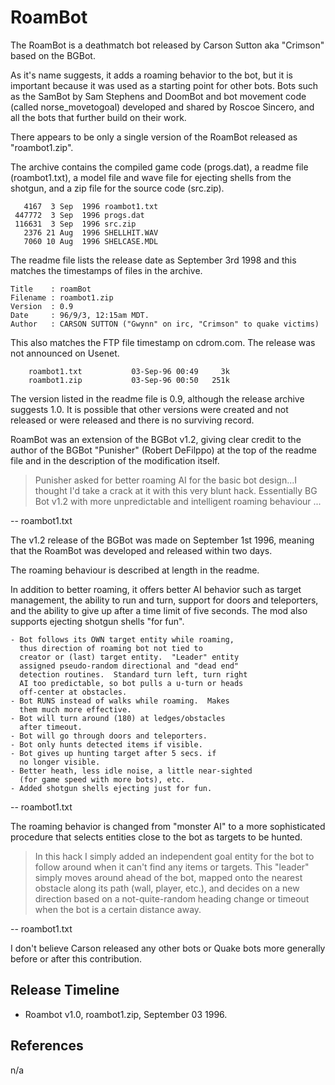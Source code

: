# RoamBot

The RoamBot is a deathmatch bot released by Carson Sutton aka "Crimson" based on the BGBot.

As it's name suggests, it adds a roaming behavior to the bot, but it is important because it was used as a starting point for other bots. Bots such as the SamBot by Sam Stephens and DoomBot and bot movement code (called norse_movetogoal) developed and shared by Roscoe Sincero, and all the bots that further build on their work.

There appears to be only a single version of the RoamBot released as "roambot1.zip".

The archive contains the compiled game code (progs.dat), a readme file (roambot1.txt), a model file and wave file for ejecting shells from the shotgun, and a zip file for the source code (src.zip).

```
   4167  3 Sep  1996 roambot1.txt
 447772  3 Sep  1996 progs.dat
 116631  3 Sep  1996 src.zip
   2376 21 Aug  1996 SHELLHIT.WAV
   7060 10 Aug  1996 SHELCASE.MDL
```

The readme file lists the release date as September 3rd 1998 and this matches the timestamps of files in the archive.

```
Title    : roamBot
Filename : roambot1.zip
Version  : 0.9
Date     : 96/9/3, 12:15am MDT.
Author   : CARSON SUTTON ("Gwynn" on irc, "Crimson" to quake victims)
```

This also matches the FTP file timestamp on cdrom.com. The release was not announced on Usenet.

```
	roambot1.txt           03-Sep-96 00:49     3k
	roambot1.zip           03-Sep-96 00:50   251k
```

The version listed in the readme file is 0.9, although the release archive suggests 1.0. It is possible that other versions were created and not released or were released and there is no surviving record.

RoamBot was an extension of the BGBot v1.2, giving clear credit to the author of the BGBot "Punisher" (Robert DeFilppo) at the top of the readme file and in the description of the modification itself.

>	Punisher asked for better roaming AI for the basic bot design...I thought I'd take a crack at it with this very blunt hack.  Essentially BG Bot v1.2 with more unpredictable and intelligent roaming behaviour ...

-- roambot1.txt

The v1.2 release of the BGBot was made on September 1st 1996, meaning that the RoamBot was developed and released within two days.

The roaming behaviour is described at length in the readme.

In addition to better roaming, it offers better AI behavior such as target management, the ability to run and turn, support for doors and teleporters, and the ability to give up after a time limit of five seconds. The mod also supports ejecting shotgun shells "for fun".

```
- Bot follows its OWN target entity while roaming,
  thus direction of roaming bot not tied to
  creator or (last) target entity.  "Leader" entity
  assigned pseudo-random directional and "dead end"
  detection routines.  Standard turn left, turn right
  AI too predictable, so bot pulls a u-turn or heads
  off-center at obstacles.
- Bot RUNS instead of walks while roaming.  Makes
  them much more effective.
- Bot will turn around (180) at ledges/obstacles
  after timeout.
- Bot will go through doors and teleporters.
- Bot only hunts detected items if visible.
- Bot gives up hunting target after 5 secs. if
  no longer visible.
- Better heath, less idle noise, a little near-sighted
  (for game speed with more bots), etc.
- Added shotgun shells ejecting just for fun.
```

-- roambot1.txt



The roaming behavior is changed from "monster AI" to a more sophisticated procedure that selects entities close to the bot as targets to be hunted.

>	In this hack I simply added an independent goal entity for the bot to follow around when it can't find any items or targets. This "leader" simply moves around ahead of the bot, mapped onto the nearest obstacle along its path (wall, player, etc.), and decides on a new direction based on a not-quite-random heading change or timeout when the bot is a certain distance away.

-- roambot1.txt

I don't believe Carson released any other bots or Quake bots more generally before or after this contribution.



## Release Timeline

* Roambot v1.0, roambot1.zip, September 03 1996.



## References

n/a
